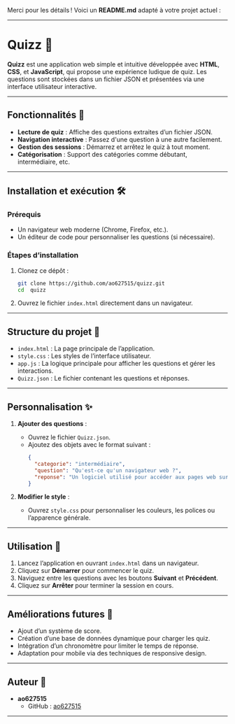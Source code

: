 Merci pour les détails ! Voici un **README.md** adapté à votre projet actuel :

---

# **Quizz** 🧠

**Quizz** est une application web simple et intuitive développée avec **HTML**, **CSS**, et **JavaScript**, qui propose une expérience ludique de quiz. Les questions sont stockées dans un fichier JSON et présentées via une interface utilisateur interactive.

---

## **Fonctionnalités** 🚀

- **Lecture de quiz** : Affiche des questions extraites d’un fichier JSON.
- **Navigation interactive** : Passez d'une question à une autre facilement.
- **Gestion des sessions** : Démarrez et arrêtez le quiz à tout moment.
- **Catégorisation** : Support des catégories comme débutant, intermédiaire, etc.

---

## **Installation et exécution** 🛠️

### **Prérequis**

- Un navigateur web moderne (Chrome, Firefox, etc.).
- Un éditeur de code pour personnaliser les questions (si nécessaire).

### **Étapes d’installation**

1. Clonez ce dépôt :
   ```bash
   git clone https://github.com/ao627515/quizz.git
   cd  quizz
   ```
2. Ouvrez le fichier `index.html` directement dans un navigateur.

---

## **Structure du projet** 📂

- `index.html` : La page principale de l’application.
- `style.css` : Les styles de l’interface utilisateur.
- `app.js` : La logique principale pour afficher les questions et gérer les interactions.
- `Quizz.json` : Le fichier contenant les questions et réponses.

---

## **Personnalisation** ✨

1. **Ajouter des questions** :

   - Ouvrez le fichier `Quizz.json`.
   - Ajoutez des objets avec le format suivant :
     ```json
     {
       "categorie": "intermédiaire",
       "question": "Qu'est-ce qu'un navigateur web ?",
       "reponse": "Un logiciel utilisé pour accéder aux pages web sur Internet."
     }
     ```

2. **Modifier le style** :
   - Ouvrez `style.css` pour personnaliser les couleurs, les polices ou l’apparence générale.

---

## **Utilisation** 📖

1. Lancez l’application en ouvrant `index.html` dans un navigateur.
2. Cliquez sur **Démarrer** pour commencer le quiz.
3. Naviguez entre les questions avec les boutons **Suivant** et **Précédent**.
4. Cliquez sur **Arrêter** pour terminer la session en cours.

---

## **Améliorations futures** 🔧

- Ajout d’un système de score.
- Création d’une base de données dynamique pour charger les quiz.
- Intégration d’un chronomètre pour limiter le temps de réponse.
- Adaptation pour mobile via des techniques de responsive design.

---

## **Auteur** 👤

- **ao627515**
  - GitHub : [ao627515](https://github.com/ao627515)

---
